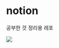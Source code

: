# notion


공부한 것 정리용 레포
<br> 

<a href="https://github.com/devxb/gitanimals">
  <img src="https://render.gitanimals.org/farms/{gahyunseoul}"/>
</a>